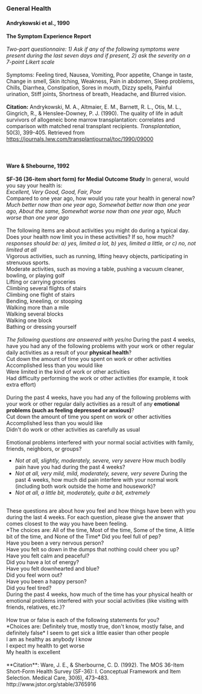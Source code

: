### General Health <br />

#### Andrykowski et al., 1990 <br />
**The Symptom Experience Report** <br />
<br /> 
*Two-part questionnaire: 1) Ask if any of the following symptoms were present during the last seven days and if present, 2) ask the severity on a 7-point Likert scale* <br />
<br />
Symptoms: Feeling tired, Nausea, Vomiting, Poor appetite, Change in taste, Change in smell, Skin itching, Weakness, Pain in abdomen, Sleep problems, Chills, Diarrhea, Constipation, Sores in mouth, Dizzy spells, Painful urination, Stiff joints, Shortness of breath, Headache, and Blurred vision.<br />
<br />
**Citation:** Andrykowski, M. A., Altmaier, E. M., Barnett, R. L., Otis, M. L., Gingrich, R., & Henslee-Downey, P. J. (1990). The quality of life in adult survivors of allogeneic bone marrow transplantation: correlates and comparison with matched renal transplant recipients. _Transplantation_, 50(3), 399-405. Retrieved from https://journals.lww.com/transplantjournal/toc/1990/09000 <br />
<br />
<br />
#### Ware & Shebourne, 1992 
**SF-36 (36-item short form) for Medial Outcome Study**
In general, would you say your health is:<br />
*Excellent, Very Good, Good, Fair, Poor*<br />
Compared to one year ago, how would you rate your health in general now?<br />
*Much better now than one year ago, Somewhat better now than one year ago, About the same, Somewhat worse now than one year ago, Much worse than one year ago* <br />
<br />
The following items are about activities you might do during a typical day. Does your health now limit you in these activities? If so, how much?<br />
*responses should be: a) yes, limited a lot, b) yes, limited a little, or c) no, not limited at all* <br />
Vigorous activities, such as running, lifting heavy objects, participating in strenuous sports.<br />
Moderate activities, such as moving a table, pushing a vacuum cleaner, bowling, or playing golf<br />
Lifting or carrying groceries<br />
Climbing several flights of stairs<br />
Climbing one flight of stairs<br />
Bending, kneeling, or stooping<br />
Walking more than a mile<br />
Walking several blocks<br />
Walking one block<br />
Bathing or dressing yourself<br />
<br />
*The following questions are answered with yes/no*
During the past 4 weeks, have you had any of the following problems with your work or other regular daily activities as a result of your **physical health**?<br />
Cut down the amount of time you spent on work or other activities<br />
Accomplished less than you would like<br />
Were limited in the kind of work or other activities<br />
Had difficulty performing the work or other activities (for example, it took extra effort)<br />
<br />
During the past 4 weeks, have you had any of the following problems with your work or other regular daily activities as a result of any **emotional problems (such as feeling depressed or anxious)**?<br />
Cut down the amount of time you spent on work or other activities<br />
Accomplished less than you would like<br />
Didn't do work or other activities as carefully as usual <br />
<br />
Emotional problems interfered with your normal social activities with family, friends, neighbors, or groups?<br />
  - *Not at all, slightly, moderately, severe, very severe*
How much bodily pain have you had during the past 4 weeks?<br />
  - *Not at all, very mild, mild, moderately, severe, very severe*
During the past 4 weeks, how much did pain interfere with your normal work (including both work outside the home and housework)?<br />
  - *Not at all, a little bit, moderately, quite a bit, extremely*
<br />
These questions are about how you feel and how things have been with you during the last 4 weeks. For each question, please give the answer that comes closest to the way you have been feeling.<br />
*The choices are: All of the time, Most of the time, Some of the time, A little bit of the time, and None of the Time*
Did you feel full of pep?<br />
Have you been a very nervous person?<br />
Have you felt so down in the dumps that nothing could cheer you up?<br />
Have you felt calm and peaceful?<br />
Did you have a lot of energy?<br />
Have you felt downhearted and blue?<br />
Did you feel worn out?<br />
Have you been a happy person?<br />
Did you feel tired?<br />
During the past 4 weeks, how much of the time has your physical health or emotional problems interfered with your social activities (like visiting with friends, relatives, etc.)?<br />
<br />
How true or false is each of the following statements for you?<br />
*Choices are: Definitely true, mostly true, don't know, mostly false, and definitely false* 
I seem to get sick a little easier than other people<br />
I am as healthy as anybody I know<br />
I expect my health to get worse<br />
My health is excellent<br />
<br />
**Citation**: Ware, J. E., & Sherbourne, C. D. (1992). The MOS 36-Item Short-Form Health Survey (SF-36): I. Conceptual Framework and Item Selection. Medical Care, 30(6), 473–483. http://www.jstor.org/stable/3765916 <br />

